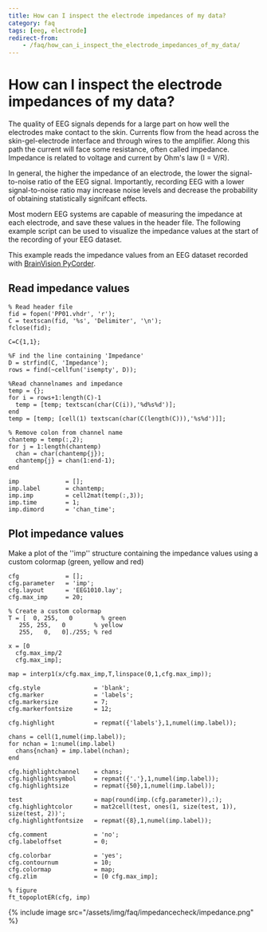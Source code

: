 ```yaml
---
title: How can I inspect the electrode impedances of my data?
category: faq
tags: [eeg, electrode]
redirect-from:
    - /faq/how_can_i_inspect_the_electrode_impedances_of_my_data/
---
```


# How can I inspect the electrode impedances of my data?

The quality of EEG signals depends for a large part on how well the electrodes make contact to the skin. Currents flow from the head across the skin-gel-electrode interface and through wires to the amplifier. Along this path the current will face some resistance, often called impedance. Impedance is related to voltage and current by Ohm's law (I = V/R).

In general, the higher the impedance of an electrode, the lower the signal-to-noise ratio of the EEG signal. Importantly, recording EEG with a lower signal-to-noise ratio may increase noise levels and decrease the probability of obtaining statistically signifcant effects.

Most modern EEG systems are capable of measuring the impedance at each electrode, and save these values in the header file. The following example script can be used to visualize the impedance values at the start of the recording of your EEG dataset.

This example reads the impedance values from an EEG dataset recorded with [BrainVision PyCorder](http://www.brainvision.com/pycorder.html).

## Read impedance values

    % Read header file
    fid = fopen('PP01.vhdr', 'r');
    C = textscan(fid, '%s', 'Delimiter', '\n');
    fclose(fid);

    C=C{1,1};

    %F ind the line containing 'Impedance'
    D = strfind(C, 'Impedance');
    rows = find(~cellfun('isempty', D));

    %Read channelnames and impedance
    temp = {};
    for i = rows+1:length(C)-1
      temp = [temp; textscan(char(C(i)),'%d%s%d')];
    end
    temp = [temp; [cell(1) textscan(char(C(length(C))),'%s%d')]];

    % Remove colon from channel name
    chantemp = temp(:,2);
    for j = 1:length(chantemp)
      chan = char(chantemp{j});
      chantemp{j} = chan(1:end-1);
    end

    imp             = [];
    imp.label       = chantemp;
    imp.imp         = cell2mat(temp(:,3));
    imp.time        = 1;
    imp.dimord      = 'chan_time';

## Plot impedance values

Make a plot of the ''imp'' structure containing the impedance values using a custom colormap (green, yellow and red)

    cfg             = [];
    cfg.parameter   = 'imp';
    cfg.layout      = 'EEG1010.lay';
    cfg.max_imp     = 20;

    % Create a custom colormap
    T = [  0, 255,   0        % green
       255, 255,   0        % yellow
       255,   0,   0]./255; % red

    x = [0
      cfg.max_imp/2
      cfg.max_imp];

    map = interp1(x/cfg.max_imp,T,linspace(0,1,cfg.max_imp));

    cfg.style               = 'blank';
    cfg.marker              = 'labels';
    cfg.markersize          = 7;
    cfg.markerfontsize      = 12;

    cfg.highlight           = repmat({'labels'},1,numel(imp.label));

    chans = cell(1,numel(imp.label));
    for nchan = 1:numel(imp.label)
      chans{nchan} = imp.label(nchan);
    end

    cfg.highlightchannel    = chans;
    cfg.highlightsymbol     = repmat({'.'},1,numel(imp.label));
    cfg.highlightsize       = repmat({50},1,numel(imp.label));

    test                    = map(round(imp.(cfg.parameter)),:);
    cfg.highlightcolor      = mat2cell(test, ones(1, size(test, 1)), size(test, 2))';
    cfg.highlightfontsize   = repmat({8},1,numel(imp.label));

    cfg.comment             = 'no';
    cfg.labeloffset         = 0;

    cfg.colorbar            = 'yes';
    cfg.contournum          = 10;
    cfg.colormap            = map;
    cfg.zlim                = [0 cfg.max_imp];

    % figure
    ft_topoplotER(cfg, imp)

{% include image src="/assets/img/faq/impedancecheck/impedance.png" %}
